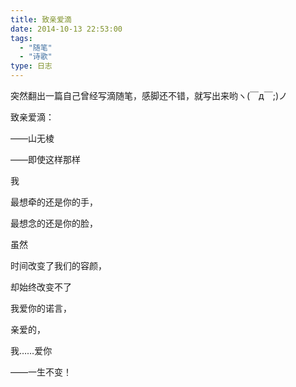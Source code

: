 ```yaml
---
title: 致亲爱滴
date: 2014-10-13 22:53:00
tags: 
  - "随笔"
  - "诗歌"
type: 日志
---
```

突然翻出一篇自己曾经写滴随笔，感脚还不错，就写出来哟ヽ(￣д￣;)ノ


致亲爱滴：

——山无棱

——即使这样那样

我

最想牵的还是你的手，

最想念的还是你的脸，

虽然

时间改变了我们的容颜，

却始终改变不了

我爱你的诺言，

亲爱的，

我……爱你

——一生不变！